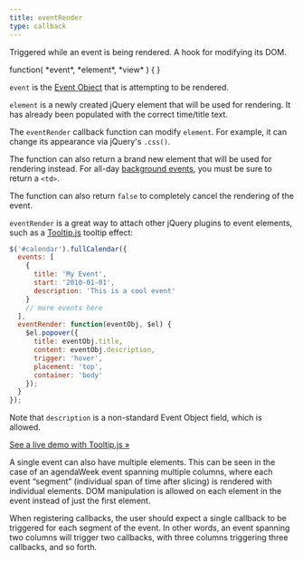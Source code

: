 ```yaml
---
title: eventRender
type: callback
---
```


Triggered while an event is being rendered. A hook for modifying its DOM.

<div class='spec' markdown='1'>
function( *event*, *element*, *view* ) { }
</div>

`event` is the [Event Object](event-object) that is attempting to be rendered.

`element` is a newly created jQuery element that will be used for rendering. It has already been populated with the correct time/title text.

The `eventRender` callback function can modify `element`. For example, it can change its appearance via jQuery's `.css()`.

The function can also return a brand new element that will be used for rendering instead. For all-day [background events](background-events), you must be sure to return a `<td>`.

The function can also return `false` to completely cancel the rendering of the event.

`eventRender` is a great way to attach other jQuery plugins to event elements, such as a [Tooltip.js](https://popper.js.org/tooltip-examples.html) tooltip effect:

```js
$('#calendar').fullCalendar({
  events: [
    {
      title: 'My Event',
      start: '2010-01-01',
      description: 'This is a cool event'
    }
    // more events here
  ],
  eventRender: function(eventObj, $el) {
    $el.popover({
      title: eventObj.title,
      content: eventObj.description,
      trigger: 'hover',
      placement: 'top',
      container: 'body'
    });
  }
});
```

Note that `description` is a non-standard Event Object field, which is allowed.

[See a live demo with Tooltip.js &raquo;](event-tooltip-demo)

A single event can also have multiple elements. This can be seen in the case of an agendaWeek event spanning multiple columns, where each event “segment” (individual span of time after slicing) is rendered with individual elements. DOM manipulation is allowed on each element in the event instead of just the first element.

When registering callbacks, the user should expect a single callback to be triggered for each segment of the event. In other words, an event spanning two columns will trigger two callbacks, with three columns triggering three callbacks, and so forth.

